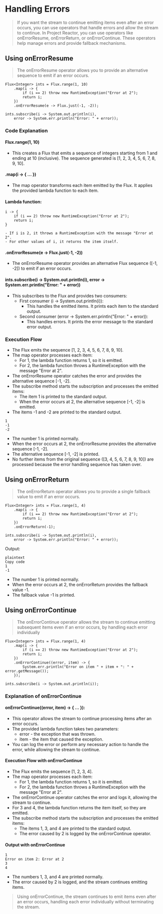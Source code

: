 # Handling Errors
>If you want the stream to continue emitting items even after an error occurs, you can use operators that handle errors and allow the stream to continue. In Project Reactor, you can use operators like onErrorResume, onErrorReturn, or onErrorContinue. These operators help manage errors and provide fallback mechanisms.

## Using onErrorResume
> The onErrorResume operator allows you to provide an alternative sequence to emit if an error occurs.

```
Flux<Integer> ints = Flux.range(1, 10)
    .map(i -> {
        if (i == 2) throw new RuntimeException("Error at 2");
        return i;
    })
    .onErrorResume(e -> Flux.just(-1, -2));

ints.subscribe(i -> System.out.println(i),
    error -> System.err.println("Error: " + error));
```

### Code Explanation
#### Flux.range(1, 10)

- This creates a Flux that emits a sequence of integers starting from 1 and ending at 10 (inclusive). The sequence generated is [1, 2, 3, 4, 5, 6, 7, 8, 9, 10].
#### .map(i -> { ... })

- The map operator transforms each item emitted by the Flux. It applies the provided lambda function to each item.
#### Lambda function:
```
i -> {
    if (i == 2) throw new RuntimeException("Error at 2");
    return i;
}
```
    - If i is 2, it throws a RuntimeException with the message "Error at 2".
    - For other values of i, it returns the item itself.
#### .onErrorResume(e -> Flux.just(-1, -2))

- The onErrorResume operator provides an alternative Flux sequence ([-1, -2]) to emit if an error occurs.
#### ints.subscribe(i -> System.out.println(i), error -> System.err.println("Error: " + error))

- This subscribes to the Flux and provides two consumers:
    - First consumer (i -> System.out.println(i)):
        - This handles the emitted items. It prints each item to the standard output.
    - Second consumer (error -> System.err.println("Error: " + error)):
        - This handles errors. It prints the error message to the standard error output.
### Execution Flow
- The Flux emits the sequence [1, 2, 3, 4, 5, 6, 7, 8, 9, 10].
- The map operator processes each item:
    - For 1, the lambda function returns 1, so it is emitted.
    - For 2, the lambda function throws a RuntimeException with the message "Error at 2".
- The onErrorResume operator catches the error and provides the alternative sequence [-1, -2].
- The subscribe method starts the subscription and processes the emitted items:
    - The item 1 is printed to the standard output.
    - When the error occurs at 2, the alternative sequence [-1, -2] is emitted.
- The items -1 and -2 are printed to the standard output.
```
1
-1
-2
```
- The number 1 is printed normally.
- When the error occurs at 2, the onErrorResume provides the alternative sequence [-1, -2].
- The alternative sequence [-1, -2] is printed.
- No further items from the original sequence ([3, 4, 5, 6, 7, 8, 9, 10]) are processed because the error handling sequence has taken over.

## Using onErrorReturn
> The onErrorReturn operator allows you to provide a single fallback value to emit if an error occurs.
```
Flux<Integer> ints = Flux.range(1, 4)
    .map(i -> {
        if (i == 2) throw new RuntimeException("Error at 2");
        return i;
    })
    .onErrorReturn(-1);

ints.subscribe(i -> System.out.println(i),
    error -> System.err.println("Error: " + error));
```
Output:
```
plaintext
Copy code
1
-1
```
- The number 1 is printed normally.
- When the error occurs at 2, the onErrorReturn provides the fallback value -1.
- The fallback value -1 is printed.

## Using onErrorContinue
> The onErrorContinue operator allows the stream to continue emitting subsequent items even if an error occurs, by handling each error individually

```
Flux<Integer> ints = Flux.range(1, 4)
    .map(i -> {
        if (i == 2) throw new RuntimeException("Error at 2");
        return i;
    })
    .onErrorContinue((error, item) -> {
        System.err.println("Error on item " + item + ": " + error.getMessage());
    });

ints.subscribe(i -> System.out.println(i));
```
### Explanation of onErrorContinue
#### onErrorContinue((error, item) -> { ... }):
- This operator allows the stream to continue processing items after an error occurs.
- The provided lambda function takes two parameters:
  - error - the exception that was thrown.
  - item - the item that caused the exception.
- You can log the error or perform any necessary action to handle the error, while allowing the stream to continue.
#### Execution Flow with onErrorContinue
- The Flux emits the sequence [1, 2, 3, 4].
- The map operator processes each item:
  - For 1, the lambda function returns 1, so it is emitted.
  - For 2, the lambda function throws a RuntimeException with the message "Error at 2".
- The onErrorContinue operator catches the error and logs it, allowing the stream to continue.
- For 3 and 4, the lambda function returns the item itself, so they are emitted.
- The subscribe method starts the subscription and processes the emitted items:
  - The items 1, 3, and 4 are printed to the standard output.
  - The error caused by 2 is logged by the onErrorContinue operator.
#### Output with onErrorContinue
```
1
Error on item 2: Error at 2
3
4
```
- The numbers 1, 3, and 4 are printed normally.
- The error caused by 2 is logged, and the stream continues emitting items.
> Using onErrorContinue, the stream continues to emit items even after an error occurs, handling each error individually without terminating the stream.
